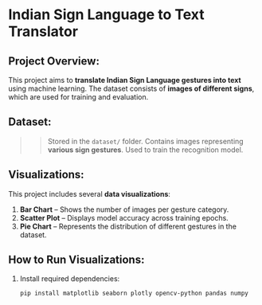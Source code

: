 
# Indian Sign Language to Text Translator

## Project Overview:
This project aims to **translate Indian Sign Language gestures into text** using machine learning. The dataset consists of **images of different signs**, which are used for training and evaluation.

## Dataset:
>>Stored in the `dataset/` folder.
>>Contains images representing **various sign gestures**.
>>Used to train the recognition model.

## Visualizations:
This project includes several **data visualizations**:
1. **Bar Chart** – Shows the number of images per gesture category.
2. **Scatter Plot** – Displays model accuracy across training epochs.
3. **Pie Chart** – Represents the distribution of different gestures in the dataset.

## How to Run Visualizations:
1. Install required dependencies:
   ```bash
   pip install matplotlib seaborn plotly opencv-python pandas numpy

